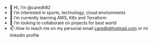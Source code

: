 - 👋 Hi, I’m @caredh82
- 👀 I’m interested in sports, technology, cloud environments
- 🌱 I’m currently learning AWS, K8s and Terraform
- 💞️ I’m looking to collaborate on projects for best world
- 📫 How to reach me on my personal email caredh@hotmail.com or mi linkedin profile

<!---
caredh82/caredh82 is a ✨ special ✨ repository because its `README.md` (this file) appears on your GitHub profile.
You can click the Preview link to take a look at your changes.
--->
